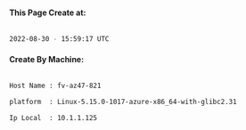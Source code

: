 
   
#### This Page Create at:

```bash

2022-08-30 - 15:59:17 UTC

```

#### Create By Machine:

```bash

Host Name : fv-az47-821

platform  : Linux-5.15.0-1017-azure-x86_64-with-glibc2.31

Ip Local  : 10.1.1.125

```

